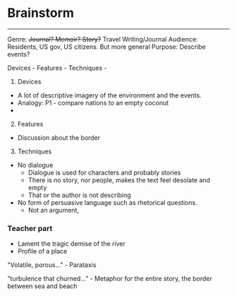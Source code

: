 # Brainstorm
---
Genre: ~~Journal? Memoir? Story?~~ Travel Writing/Journal
Audience: Residents, US gov, US citizens. But more general
Purpose: Describe events?

Devices - 
Features - 
Techniques - 

1. Devices
- A lot of descriptive imagery of the environment and the events.
- Analogy: P1 - compare nations to an empty coconut
- 


2. Features
- Discussion about the border


3. Techniques
- No dialogue
	- Dialogue is used for characters and probably stories
	- There is no story, nor people, makes the text feel desolate and empty
	- That or the author is not describing 
- No form of persuasive language such as rhetorical questions.
	- Not an argument,

### Teacher part
- Lament the tragic demise of the river
- Profile of a place

"Volatile, porous..." - Parataxis

"turbulence that churned..." - Metaphor for the entire story, the border between sea and beach